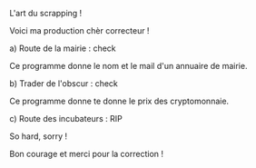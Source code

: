 L'art du scrapping !

Voici ma production chèr correcteur !

a) Route de la mairie : check 
  
  Ce programme donne le nom et le mail d'un annuaire de mairie.
  
b) Trader de l'obscur : check 

  Ce programme donne te donne le prix des cryptomonnaie.
  
c) Route des incubateurs : RIP

   So hard, sorry !
   
Bon courage et merci pour la correction !
